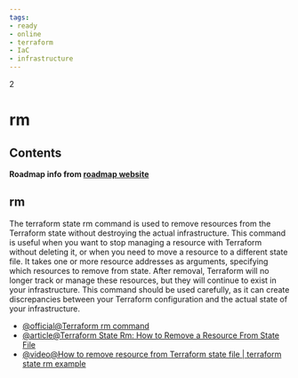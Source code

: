 ```yaml
---
tags:
- ready
- online
- terraform
- IaC
- infrastructure
---
```

2
# rm

## Contents

__Roadmap info from [roadmap website](https://roadmap.sh/terraform/rm@uR6Vjm8cek9JRzZV0iTXh)__

## rm

The terraform state rm command is used to remove resources from the Terraform state without destroying the actual infrastructure. This command is useful when you want to stop managing a resource with Terraform without deleting it, or when you need to move a resource to a different state file. It takes one or more resource addresses as arguments, specifying which resources to remove from state. After removal, Terraform will no longer track or manage these resources, but they will continue to exist in your infrastructure. This command should be used carefully, as it can create discrepancies between your Terraform configuration and the actual state of your infrastructure.

* [@official@Terraform rm command](https://developer.hashicorp.com/terraform/cli/commands/state/rm)
* [@article@Terraform State Rm: How to Remove a Resource From State File](https://spacelift.io/blog/terraform-state-rm)
* [@video@How to remove resource from Terraform state file | terraform state rm example](https://www.youtube.com/watch?v=uK__Ls6an1c)

